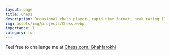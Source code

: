 ```yaml
---
layout: page
title: Chess
description: Occasional chess player, rapid time format, peak rating 1700
img: assets/img/projects/Chess.webp
importance: 1
category: fun
---
```


Feel free to challenge me at [Chess.com, Ghahfarokhi](https://www.chess.com/member/ghahfarokhi)
